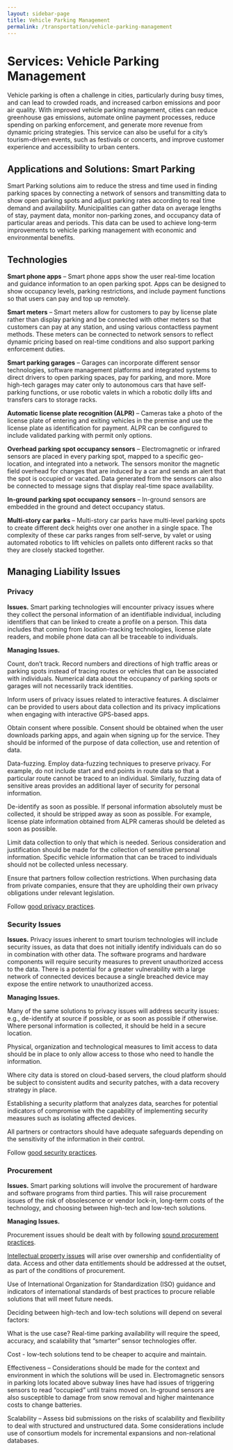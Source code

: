 ```yaml
---
layout: sidebar-page
title: Vehicle Parking Management
permalink: /transportation/vehicle-parking-management
---
```

# Services: Vehicle Parking Management

Vehicle parking is often a challenge in cities, particularly during busy times, and can lead to crowded roads, and increased carbon emissions and poor air quality. With improved vehicle parking management, cities can reduce greenhouse gas emissions, automate online payment processes, reduce spending on parking enforcement, and generate more revenue from dynamic pricing strategies. This service can also be useful for a city’s tourism-driven events, such as festivals or concerts, and improve customer experience and accessibility to urban centers.

## Applications and Solutions: Smart Parking

Smart Parking solutions aim to reduce the stress and time used in finding parking spaces by connecting a network of sensors and transmitting data to show open parking spots and adjust parking rates according to real time demand and availability. Municipalities can gather data on average lengths of stay, payment data, monitor non-parking zones, and occupancy data of particular areas and periods. This data can be used to achieve long-term improvements to vehicle parking management with economic and environmental benefits.

## Technologies

**Smart phone apps** – Smart phone apps show the user real-time location and guidance information to an open parking spot. Apps can be designed to show occupancy levels, parking restrictions, and include payment functions so that users can pay and top up remotely.

**Smart meters** – Smart meters allow for customers to pay by license plate rather than display parking and be connected with other meters so that customers can pay at any station, and using various contactless payment methods. These meters can be connected to network sensors to reflect dynamic pricing based on real-time conditions and also support parking enforcement duties. 

**Smart parking garages** – Garages can incorporate different sensor technologies, software management platforms and integrated systems to direct drivers to open parking spaces, pay for parking, and more. More high-tech garages may cater only to autonomous cars that have self-parking functions, or use robotic valets in which a robotic dolly lifts and transfers cars to storage racks.

**Automatic license plate recognition (ALPR)** – Cameras take a photo of the license plate of entering and exiting vehicles in the premise and use the license plate as identification for payment. ALPR can be configured to include validated parking with permit only options. 

**Overhead parking spot occupancy sensors** – Electromagnetic or infrared sensors are placed in every parking spot, mapped to a specific geo-location, and integrated into a network. The sensors monitor the magnetic field overhead for changes that are induced by a car and sends an alert that the spot is occupied or vacated. Data generated from the sensors can also be connected to message signs that display real-time space availability.

**In-ground parking spot occupancy sensors** – In-ground sensors are embedded in the ground and detect occupancy status. 

**Multi-story car parks** – Multi-story car parks have multi-level parking spots to create different deck heights over one another in a single space. The complexity of these car parks ranges from self-serve, by valet or using automated robotics to lift vehicles on pallets onto different racks so that they are closely stacked together. 

## Managing Liability Issues

### Privacy
 
**Issues.** Smart parking technologies will encounter privacy issues where they collect the personal information of an identifiable individual, including identifiers that can be linked to create a profile on a person. This data includes that coming from location-tracking technologies, license plate readers, and mobile phone data can all be traceable to individuals.

**Managing Issues.**
  
Count, don’t track.  Record numbers and directions of high traffic areas or parking spots instead of tracing routes or vehicles that can be associated with individuals. Numerical data about the occupancy of parking spots or garages will not necessarily track identities.

Inform users of privacy issues related to interactive features. A disclaimer can be provided to users about data collection and its privacy implications when engaging with interactive GPS-based apps.

Obtain consent where possible. Consent should be obtained when the user downloads parking apps, and again when signing up for the service. They should be informed of the purpose of data collection, use and retention of data.

Data-fuzzing. Employ data-fuzzing techniques to preserve privacy. For example, do not include start and end points in route data so that a particular route cannot be traced to an individual. Similarly, fuzzing data of sensitive areas provides an additional layer of security for personal information.

De-identify as soon as possible.  If personal information absolutely must be collected, it should be stripped away as soon as possible. For example, license plate information obtained from ALPR cameras should be deleted as soon as possible.

Limit data collection to only that which is needed. Serious consideration and justification should be made for the collection of sensitive personal information. Specific vehicle information that can be traced to individuals should not be collected unless necessary.

Ensure that partners follow collection restrictions. When purchasing data from private companies, ensure that they are upholding their own privacy obligations under relevant legislation.

Follow [good privacy practices](https://cippic-ca.github.io/SmartCityToolkit/privacy.html).


### Security Issues

**Issues.**  Privacy issues inherent to smart tourism technologies will include security issues, as data that does not initially identify individuals can do so in combination with other data. The software programs and hardware components will require security measures to prevent unauthorized access to the data. There is a potential for a greater vulnerability with a large network of connected devices because a single breached device may expose the entire network to unauthorized access.

**Managing Issues.** 

Many of the same solutions to privacy issues will address security issues:  e.g., de-identify at source if possible, or as soon as possible if otherwise.  Where personal information is collected, it should be held in a secure location.  

Physical, organization and technological measures to limit access to data should be in place to only allow access to those who need to handle the information. 

Where city data is stored on cloud-based servers, the cloud platform should be subject to consistent audits and security patches, with a data recovery strategy in place.

Establishing a security platform that analyzes data, searches for potential indicators of compromise with the capability of implementing security measures such as isolating affected devices.

All partners or contractors should have adequate safeguards depending on the sensitivity of the information in their control.

Follow [good security practices](https://cippic-ca.github.io/SmartCityToolkit/security.html).

### Procurement

**Issues.** Smart parking solutions will involve the procurement of hardware and software programs from third parties. This will raise procurement issues of the risk of obsolescence or vendor lock-in, long-term costs of the technology, and choosing between high-tech and low-tech solutions.

**Managing Issues.**  

Procurement issues should be dealt with by following [sound procurement practices](https://cippic-ca.github.io/SmartCityToolkit/procurement.html).

[Intellectual property issues](https://cippic-ca.github.io/SmartCityToolkit/intellectual-property.html) will arise over ownership and confidentiality of data.  Access and other data entitlements should be addressed at the outset, as part of the conditions of procurement. 

Use of International Organization for Standardization (ISO) guidance and indicators of international standards of best practices to procure reliable solutions that will meet future needs.

Deciding between high-tech and low-tech solutions will depend on several factors:

What is the use case? Real-time parking availability will require the speed, accuracy, and scalability that “smarter” sensor technologies offer. 

Cost - low-tech solutions tend to be cheaper to acquire and maintain. 

Effectiveness – Considerations should be made for the context and environment in which the solutions will be used in. Electromagnetic sensors in parking lots located above subway lines have had issues of triggering sensors to read “occupied” until trains moved on. In-ground sensors are also susceptible to damage from snow removal and higher maintenance costs to change batteries.

Scalability – Assess bid submissions on the risks of scalability and flexibility to deal with structured and unstructured data. Some considerations include use of consortium models for incremental expansions and non-relational databases.
